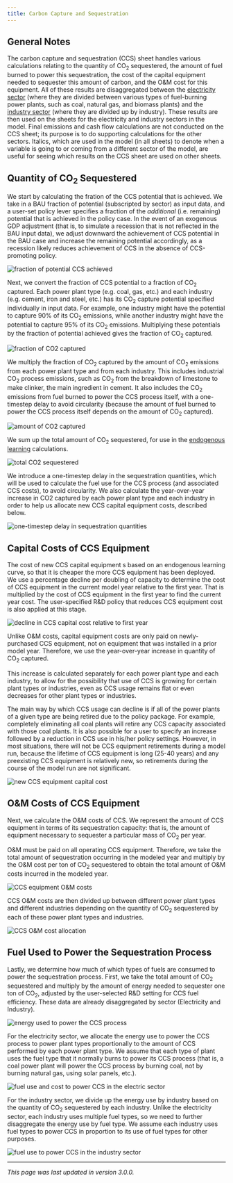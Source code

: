 ```yaml
---
title: Carbon Capture and Sequestration
---
```


## General Notes

The carbon capture and sequestration (CCS) sheet handles various calculations relating to the quantity of CO<sub>2</sub> sequestered, the amount of fuel burned to power this sequestration, the cost of the capital equipment needed to sequester this amount of carbon, and the O&M cost for this equipment.  All of these results are disaggregated between the [electricity sector](electricity-sector-main) (where they are divided between various types of fuel-burning power plants, such as coal, natural gas, and biomass plants) and the [industry sector](industry-ag-main) (where they are divided up by industry).  These results are then used on the sheets for the electricity and industry sectors in the model.  Final emissions and cash flow calculations are not conducted on the CCS sheet; its purpose is to do supporting calculations for the other sectors.  Italics, which are used in the model (in all sheets) to denote when a variable is going to or coming from a different sector of the model, are useful for seeing which results on the CCS sheet are used on other sheets.

## Quantity of CO<sub>2</sub> Sequestered

We start by calculating the fration of the CCS potential that is achieved.  We take in a BAU fraction of potential (subscripted by sector) as input data, and a user-set policy lever specifies a fraction of the _additional_ (i.e. remaining) potential that is achieved in the policy case.  In the event of an exogenous GDP adjustment (that is, to simulate a recession that is not reflected in the BAU input data), we adjust downward the achievement of CCS potential in the BAU case and increase the remaining potential accordingly, as a recession likely reduces achievement of CCS in the absence of CCS-promoting policy.

![fraction of potential CCS achieved](/img/ccs-FractionOfPotential.png)

Next, we convert the fraction of CCS potential to a fraction of CO<sub>2</sub> captured.  Each power plant type (e.g. coal, gas, etc.) and each industry (e.g. cement, iron and steel, etc.) has its CO<sub>2</sub> capture potential specified individually in input data.  For example, one industry might have the potential to capture 90% of its CO<sub>2</sub> emissions, while another industry might have the potential to capture 95% of its CO<sub>2</sub> emissions.  Multiplying these potentials by the fraction of potential achieved gives the fraction of CO<sub>2</sub> captured.

![fraction of CO2 captured](/img/ccs-FractionCO2Captured.png)

We multiply the fraction of CO<sub>2</sub> captured by the amount of CO<sub>2</sub> emissions from each power plant type and from each industry.  This includes industrial CO<sub>2</sub> process emissions, such as CO<sub>2</sub> from the breakdown of limestone to make clinker, the main ingredient in cement.  It also includes the CO<sub>2</sub> emissions from fuel burned to power the CCS process itself, with a one-timestep delay to avoid circularity (because the amount of fuel burned to power the CCS process itself depends on the amount of CO<sub>2</sub> captured).

![amount of CO2 captured](/img/ccs-AmountCO2Captured.png)

We sum up the total amount of CO<sub>2</sub> sequestered, for use in the [endogenous learning](endogenous-learning) calculations.

![total CO2 sequestered](/img/ccs-TotSequestered.png)

We introduce a one-timestep delay in the sequestration quantities, which will be used to calculate the fuel use for the CCS process (and associated CCS costs), to avoid circularity.  We also calculate the year-over-year increase in CO2 captured by each power plant type and each industry in order to help us allocate new CCS capital equipment costs, described below.

![one-timestep delay in sequestration quantities](/img/ccs-Delay.png)

## Capital Costs of CCS Equipment

The cost of new CCS capital equipment s based on an endogenous learning curve, so that it is cheaper the more CCS equipment has been deployed.  We use a percentage decline per doubling of capacity to determine the cost of CCS equipment in the current model year relative to the first year.  That is multiplied by the cost of CCS equipment in the first year to find the current year cost.  The user-specified R&D policy that reduces CCS equipment cost is also applied at this stage.

![decline in CCS capital cost relative to first year](/img/ccs-CapCostDecline.png)

Unlike O&M costs, capital equipment costs are only paid on newly-purchased CCS equipment, not on equipment that was installed in a prior model year.  Therefore, we use the year-over-year increase in quantity of CO<sub>2</sub> captured.

This increase is calculated separately for each power plant type and each industry, to allow for the possibility that use of CCS is growing for certain plant types or industries, even as CCS usage remains flat or even decreases for other plant types or industries.

The main way by which CCS usage can decline is if all of the power plants of a given type are being retired due to the policy package.  For example, completely eliminating all coal plants will retire any CCS capacity associated with those coal plants.  It is also possible for a user to specify an increase followed by a reduction in CCS use in his/her policy settings.  However, in most situations, there will not be CCS equipment retirements during a model run, because the lifetime of CCS equipment is long (25-40 years) and any preexisting CCS equipment is relatively new, so retirements during the course of the model run are not significant.

![new CCS equipment capital cost](/img/ccs-NewEqptCapCost.png)

## O&M Costs of CCS Equipment

Next, we calculate the O&M costs of CCS.  We represent the amount of CCS equipment in terms of its sequestration capacity: that is, the amount of equipment necessary to sequester a particular mass of CO<sub>2</sub> per year.

O&M must be paid on all operating CCS equipment.  Therefore, we take the total amount of sequestration occurring in the modeled year and multiply by the O&M cost per ton of CO<sub>2</sub>  sequestered to obtain the total amount of O&M costs incurred in the modeled year.

![CCS equipment O&M costs](/img/ccs-OMCosts.png)

CCS O&M costs are then divided up between different power plant types and different industries depending on the quantity of CO<sub>2</sub> sequestered by each of these power plant types and industries.

![CCS O&M cost allocation](/img/ccs-OMCostAllocation.png)

## Fuel Used to Power the Sequestration Process

Lastly, we determine how much of which types of fuels are consumed to power the sequestration process.  First, we take the total amount of CO<sub>2</sub> sequestered and multiply by the amount of energy needed to sequester one ton of CO<sub>2</sub>, adjusted by the user-selected R&D setting for CCS fuel efficiency.  These data are already disaggregated by sector (Electricity and Industry).

![energy used to power the CCS process](/img/ccs-TotalEnergyNeed.png)

For the electricity sector, we allocate the energy use to power the CCS process to power plant types proportionally to the amount of CCS performed by each power plant type.  We assume that each type of plant uses the fuel type that it normally burns to power its CCS process (that is, a coal power plant will power the CCS process by burning coal, not by burning natural gas, using solar panels, etc.).

![fuel use and cost to power CCS in the electric sector](/img/ccs-ElecSectorFuel.png)

For the industry sector, we divide up the energy use by industry based on the quantity of CO<sub>2</sub> sequestered by each industry.  Unlike the electricity sector, each industry uses multiple fuel types, so we need to further disaggregate the energy use by fuel type.  We assume each industry uses fuel types to power CCS in proportion to its use of fuel types for other purposes.

![fuel use to power CCS in the industry sector](/img/ccs-IndstSectorFuel.png)

---
*This page was last updated in version 3.0.0.*
